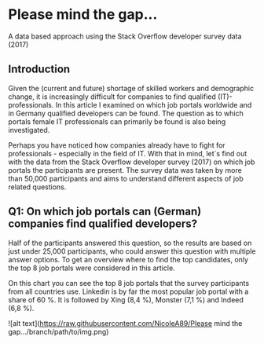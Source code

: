 # Please mind the gap...
A data based approach using the Stack Overflow developer survey data (2017)

## Introduction
Given the (current and future) shortage of skilled workers and demographic change, it is increasingly difficult for companies to find qualified (IT)-professionals. In this article I examined on which job portals worldwide and in Germany qualified developers can be found. The question as to which portals female IT professionals can primarily be found is also being investigated.

Perhaps you have noticed how companies already have to fight for professionals - especially in the field of IT. With that in mind, let´s find out with the data from the Stack Overflow developer survey (2017) on which job portals the participants are present. The survey data was taken by more than 50,000 participants and aims to understand different aspects of job related questions.

## Q1: On which job portals can (German) companies find qualified developers?

Half of the participants answered this question, so the results are based on just under 25,000 participants, who could answer this question with multiple answer options. To get an overview where to find the top candidates, only the top 8 job portals were considered in this article.

On this chart you can see the top 8 job portals that the survey participants  from all countries use. Linkedin is by far the most popular job portal with a share of 60 %. It is followed by Xing (8,4 %), Monster (7,1 %) and Indeed (6,8 %).

![alt text](https://raw.githubusercontent.com/NicoleA89/Please mind the gap.../branch/path/to/img.png)
